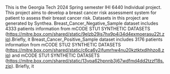 This is the Georgia Tech 2024 Spring semester IHI 6440 Individual project.
This project aims to develop a breast cancer risk assessment system for patient to assess their breast cancer risk.
Datasets in this project are generated by Synthea. Breast_Cancer_Negative_Sample dataset includes 4333 patients information from mCODE STU1 SYNTHETIC DATASETS 
(https://mitre.box.com/shared/static/9elzb29is7hx9p4i34d4exmoerasu22t.zip).Briefly, it 
Breast_Cancer_Positive_Sample dataset includes 3176 patients information from mCODE STU2 SYNTHETIC DATASETS (https://mitre.box.com/shared/static/c6ca6y2jfumrhw4nu20kztktxdlhhzo8.zip) 
and mCODE STU1 SYNTHETIC DATASETS (https://mitre.box.com/shared/static/13ypa62hpnnb3j67wdfmd4dd2tzzf18s.zip). Briefly, it 


